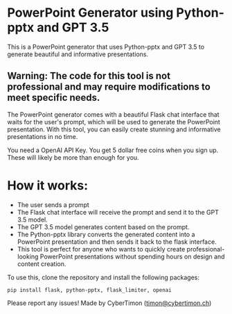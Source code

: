 # PowerPoint Generator using Python-pptx and GPT 3.5
This is a PowerPoint generator that uses Python-pptx and GPT 3.5 to generate beautiful and informative presentations. 

## Warning: The code for this tool is not professional and may require modifications to meet specific needs.

The PowerPoint generator comes with a beautiful Flask chat interface that waits for the user's prompt, which will be used to generate the PowerPoint presentation. With this tool, you can easily create stunning and informative presentations in no time.

You need a OpenAI API Key. You get 5 dollar free coins when you sign up. These will likely be more than enough for you.

# How it works:
- The user sends a prompt
- The Flask chat interface will receive the prompt and send it to the GPT 3.5 model.
- The GPT 3.5 model generates content based on the prompt.
- The Python-pptx library converts the generated content into a PowerPoint presentation and then sends it back to the flask interface.
- This tool is perfect for anyone who wants to quickly create professional-looking PowerPoint presentations without spending hours on design and content creation.

To use this, clone the repository and install the following packages:
```
pip install flask, python-pptx, flask_limiter, openai
```

Please report any issues!
Made by CyberTimon (timon@cybertimon.ch)
